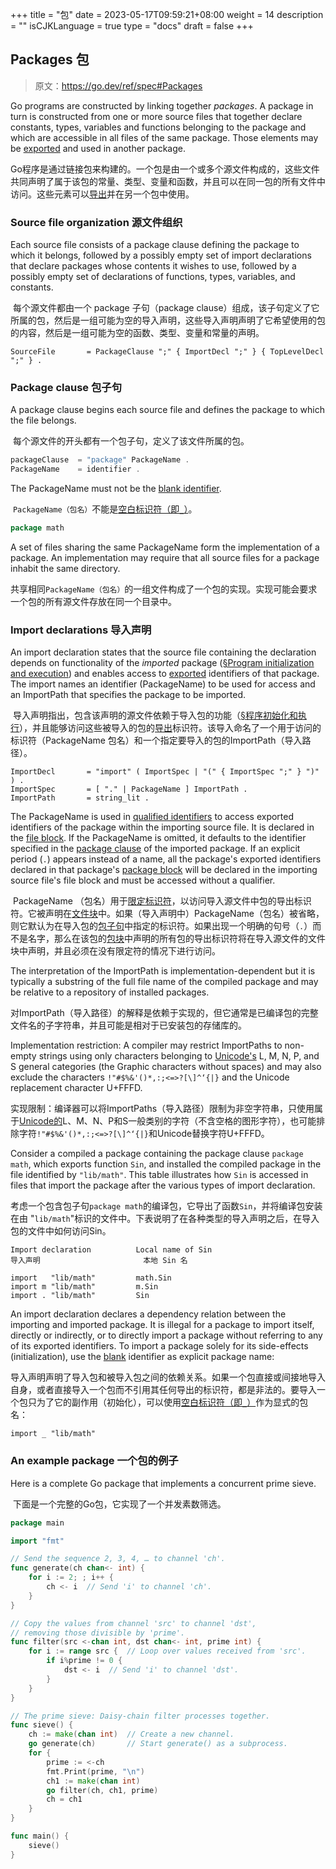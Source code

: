 +++
title = "包"
date = 2023-05-17T09:59:21+08:00
weight = 14
description = ""
isCJKLanguage = true
type = "docs"
draft = false
+++
## Packages 包

> 原文：[https://go.dev/ref/spec#Packages ](https://go.dev/ref/spec#Packages )

Go programs are constructed by linking together *packages*. A package in turn is constructed from one or more source files that together declare constants, types, variables and functions belonging to the package and which are accessible in all files of the same package. Those elements may be [exported](https://go.dev/ref/spec#Exported_identifiers) and used in another package.

​	Go程序是通过链接包来构建的。一个包是由一个或多个源文件构成的，这些文件共同声明了属于该包的常量、类型、变量和函数，并且可以在同一包的所有文件中访问。这些元素可以[导出](../DeclarationsAndScope#exported-identifiers-可导出的标识符)并在另一个包中使用。

### Source file organization 源文件组织

Each source file consists of a package clause defining the package to which it belongs, followed by a possibly empty set of import declarations that declare packages whose contents it wishes to use, followed by a possibly empty set of declarations of functions, types, variables, and constants.

​	每个源文件都由一个 package 子句（package clause）组成，该子句定义了它所属的包，然后是一组可能为空的导入声明，这些导入声明声明了它希望使用的包的内容，然后是一组可能为空的函数、类型、变量和常量的声明。

```
SourceFile       = PackageClause ";" { ImportDecl ";" } { TopLevelDecl ";" } .
```

### Package clause 包子句

A package clause begins each source file and defines the package to which the file belongs.

​	每个源文件的开头都有一个包子句，定义了该文件所属的包。

``` go
packageClause  = "package" PackageName .
PackageName    = identifier .
```

The PackageName must not be the [blank identifier](https://go.dev/ref/spec#Blank_identifier).

​	`PackageName（包名）`不能是[空白标识符（即`_`）](../DeclarationsAndScope#blank-identifier-空白标识符)。

```go 
package math
```

A set of files sharing the same PackageName form the implementation of a package. An implementation may require that all source files for a package inhabit the same directory.

​	共享相同`PackageName（包名）`的一组文件构成了一个包的实现。实现可能会要求一个包的所有源文件存放在同一个目录中。

### Import declarations 导入声明

An import declaration states that the source file containing the declaration depends on functionality of the *imported* package ([§Program initialization and execution](https://go.dev/ref/spec#Program_initialization_and_execution)) and enables access to [exported](https://go.dev/ref/spec#Exported_identifiers) identifiers of that package. The import names an identifier (PackageName) to be used for access and an ImportPath that specifies the package to be imported.

​	导入声明指出，包含该声明的源文件依赖于导入包的功能（[§程序初始化和执行](../ProgramInitializationAndExecution)），并且能够访问这些被导入的包的[导出](../DeclarationsAndScope#exported-identifiers-可导出的标识符)标识符。该导入命名了一个用于访问的标识符（PackageName 包名）和一个指定要导入的包的ImportPath（导入路径）。

```
ImportDecl       = "import" ( ImportSpec | "(" { ImportSpec ";" } ")" ) .
ImportSpec       = [ "." | PackageName ] ImportPath .
ImportPath       = string_lit .
```

The PackageName is used in [qualified identifiers](https://go.dev/ref/spec#Qualified_identifiers) to access exported identifiers of the package within the importing source file. It is declared in the [file block](https://go.dev/ref/spec#Blocks). If the PackageName is omitted, it defaults to the identifier specified in the [package clause](https://go.dev/ref/spec#Package_clause) of the imported package. If an explicit period (`.`) appears instead of a name, all the package's exported identifiers declared in that package's [package block](https://go.dev/ref/spec#Blocks) will be declared in the importing source file's file block and must be accessed without a qualifier.

​	PackageName （包名）用于[限定标识符](../Expressions#qualified-identifiers-限定标识符)，以访问导入源文件中包的导出标识符。它被声明在[文件块](../Blocks)中。如果（导入声明中）PackageName（包名）被省略，则它默认为在导入包的[包子句](#package-clause-包子句)中指定的标识符。如果出现一个明确的句号（`.`）而不是名字，那么在该包的[包块](../Blocks)中声明的所有包的导出标识符将在导入源文件的文件块中声明，并且必须在没有限定符的情况下进行访问。

The interpretation of the ImportPath is implementation-dependent but it is typically a substring of the full file name of the compiled package and may be relative to a repository of installed packages.

​	对ImportPath（导入路径）的解释是依赖于实现的，但它通常是已编译包的完整文件名的子字符串，并且可能是相对于已安装包的存储库的。

Implementation restriction: A compiler may restrict ImportPaths to non-empty strings using only characters belonging to [Unicode's](https://www.unicode.org/versions/Unicode6.3.0/) L, M, N, P, and S general categories (the Graphic characters without spaces) and may also exclude the characters `!"#$%&'()*,:;<=>?[\]^‘{|}` and the Unicode replacement character U+FFFD.

​	实现限制：编译器可以将ImportPaths（导入路径）限制为非空字符串，只使用属于[Unicode的](https://www.unicode.org/versions/Unicode6.3.0/)L、M、N、P和S一般类别的字符（不含空格的图形字符），也可能排除字符`!"#$%&'()*,:;<=>?[\]^‘{|}`和Unicode替换字符U+FFFD。

Consider a compiled a package containing the package clause `package math`, which exports function `Sin`, and installed the compiled package in the file identified by `"lib/math"`. This table illustrates how `Sin` is accessed in files that import the package after the various types of import declaration.

​	考虑一个包含包子句`package math`的编译包，它导出了函数`Sin`，并将编译包安装在由 "`lib/math`"标识的文件中。下表说明了在各种类型的导入声明之后，在导入包的文件中如何访问Sin。

```
Import declaration          Local name of Sin
导入声明                       本地 Sin 名

import   "lib/math"         math.Sin
import m "lib/math"         m.Sin
import . "lib/math"         Sin
```

An import declaration declares a dependency relation between the importing and imported package. It is illegal for a package to import itself, directly or indirectly, or to directly import a package without referring to any of its exported identifiers. To import a package solely for its side-effects (initialization), use the [blank](https://go.dev/ref/spec#Blank_identifier) identifier as explicit package name:

​	导入声明声明了导入包和被导入包之间的依赖关系。如果一个包直接或间接地导入自身，或者直接导入一个包而不引用其任何导出的标识符，都是非法的。要导入一个包只为了它的副作用（初始化），可以使用[空白标识符（即`_`）](../DeclarationsAndScope#blank-identifier-空白标识符)作为显式的包名：

```
import _ "lib/math"
```

### An example package 一个包的例子

Here is a complete Go package that implements a concurrent prime sieve.

​	下面是一个完整的Go包，它实现了一个并发素数筛选。

```go 
package main

import "fmt"

// Send the sequence 2, 3, 4, … to channel 'ch'.
func generate(ch chan<- int) {
	for i := 2; ; i++ {
		ch <- i  // Send 'i' to channel 'ch'.
	}
}

// Copy the values from channel 'src' to channel 'dst',
// removing those divisible by 'prime'.
func filter(src <-chan int, dst chan<- int, prime int) {
	for i := range src {  // Loop over values received from 'src'.
		if i%prime != 0 {
			dst <- i  // Send 'i' to channel 'dst'.
		}
	}
}

// The prime sieve: Daisy-chain filter processes together.
func sieve() {
	ch := make(chan int)  // Create a new channel.
	go generate(ch)       // Start generate() as a subprocess.
	for {
		prime := <-ch
		fmt.Print(prime, "\n")
		ch1 := make(chan int)
		go filter(ch, ch1, prime)
		ch = ch1
	}
}

func main() {
	sieve()
}
```

